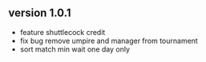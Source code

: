 ## version 1.0.1

- feature shuttlecock credit
- fix bug remove umpire and manager from tournament
- sort match min wait one day only
